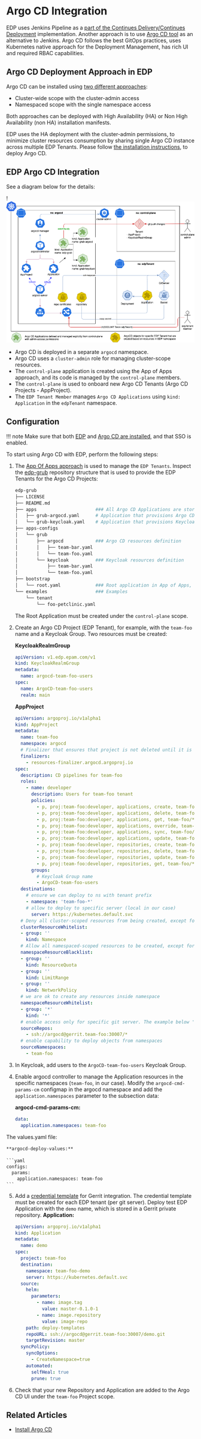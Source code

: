 # Argo CD Integration

EDP uses Jenkins Pipeline as a [part of the Continues Delivery/Continues Deployment](../user-guide/cd-pipeline-details.md) implementation. Another approach is to use [Argo CD tool](https://argo-cd.readthedocs.io/en/stable/) as an alternative to Jenkins. Argo CD follows the best GitOps practices, uses Kubernetes native approach for the Deployment Management, has rich UI and required RBAC capabilities.

## Argo CD Deployment Approach in EDP

Argo CD can be installed using [two different approaches](https://argo-cd.readthedocs.io/en/stable/operator-manual/installation):

* Cluster-wide scope with the cluster-admin access
* Namespaced scope with the single namespace access

Both approaches can be deployed with High Availability (HA) or Non High Availability (non HA) installation manifests.

EDP uses the HA deployment with the cluster-admin permissions, to minimize cluster resources consumption by sharing single Argo CD instance across multiple EDP Tenants. Please follow [the installation instructions](./install-argocd.md), to deploy Argo CD.

## EDP Argo CD Integration

See a diagram below for the details:

!![edp-argocd-operator](../assets/operator-guide/edp-argocd-operator.png "Argo CD Diagram")

* Argo CD is deployed in a separate `argocd` namespace.
* Argo CD uses a `cluster-admin` role for managing cluster-scope resources.
* The `control-plane` application is created using the App of Apps approach, and its code is managed by the `control-plane` members.
* The `control-plane` is used to onboard new Argo CD Tenants (Argo CD Projects - AppProject).
* The `EDP Tenant Member` manages `Argo CD Applications` using `kind: Application` in the `edpTenant` namespace.

## Configuration

!!! note
      Make sure that both [EDP](./install-edp.md) and [Argo CD are installed](./install-argocd.md), and that SSO is enabled.

To start using Argo CD with EDP, perform the following steps:

1. The [App Of Apps approach](https://argo-cd.readthedocs.io/en/stable/operator-manual/cluster-bootstrapping/) is used to manage the `EDP Tenants`. Inspect the [edp-grub](https://github.com/SergK/edp-grub) repository structure that is used to provide the EDP Tenants for the Argo CD Projects:

    ```bash
    edp-grub
    ├── LICENSE
    ├── README.md
    ├── apps                      ### All Argo CD Applications are stored here
    │   ├── grub-argocd.yaml      # Application that provisions Argo CD Resources - Argo Projects (EDP Tenants)
    │   └── grub-keycloak.yaml    # Application that provisions Keycloak Resources - Argo CD Groups (EDP Tenants)
    ├── apps-configs
    │   └── grub
    │       ├── argocd            ### Argo CD resources definition
    │       │   ├── team-bar.yaml
    │       │   └── team-foo.yaml
    │       └── keycloak          ### Keycloak resources definition
    │           ├── team-bar.yaml
    │           └── team-foo.yaml
    ├── bootstrap
    │   └── root.yaml             ### Root application in App of Apps, which provision Applications from /apps
    └── examples                  ### Examples
        └── tenant
            └── foo-petclinic.yaml
    ```

    The Root Application must be created under the `control-plane` scope.

2. Create an Argo CD Project (EDP Tenant), for example, with the `team-foo` name and a Keycloak Group. Two resources must be created:

    **KeycloakRealmGroup**

    ```yaml
    apiVersion: v1.edp.epam.com/v1
    kind: KeycloakRealmGroup
    metadata:
      name: argocd-team-foo-users
    spec:
      name: ArgoCD-team-foo-users
      realm: main
    ```

    **AppProject**

    ```yaml
    apiVersion: argoproj.io/v1alpha1
    kind: AppProject
    metadata:
      name: team-foo
      namespace: argocd
      # Finalizer that ensures that project is not deleted until it is not referenced by any application
      finalizers:
        - resources-finalizer.argocd.argoproj.io
    spec:
      description: CD pipelines for team-foo
      roles:
        - name: developer
          description: Users for team-foo tenant
          policies:
            - p, proj:team-foo:developer, applications, create, team-foo/*, allow
            - p, proj:team-foo:developer, applications, delete, team-foo/*, allow
            - p, proj:team-foo:developer, applications, get, team-foo/*, allow
            - p, proj:team-foo:developer, applications, override, team-foo/*, allow
            - p, proj:team-foo:developer, applications, sync, team-foo/*, allow
            - p, proj:team-foo:developer, applications, update, team-foo/*, allow
            - p, proj:team-foo:developer, repositories, create, team-foo/*, allow
            - p, proj:team-foo:developer, repositories, delete, team-foo/*, allow
            - p, proj:team-foo:developer, repositories, update, team-foo/*, allow
            - p, proj:team-foo:developer, repositories, get, team-foo/*, allow
          groups:
            # Keycloak Group name
            - ArgoCD-team-foo-users
      destinations:
        # ensure we can deploy to ns with tenant prefix
        - namespace: 'team-foo-*'
        # allow to deploy to specific server (local in our case)
          server: https://kubernetes.default.svc
      # Deny all cluster-scoped resources from being created, except for Namespace
      clusterResourceWhitelist:
      - group: ''
        kind: Namespace
      # Allow all namespaced-scoped resources to be created, except for ResourceQuota, LimitRange, NetworkPolicy
      namespaceResourceBlacklist:
      - group: ''
        kind: ResourceQuota
      - group: ''
        kind: LimitRange
      - group: ''
        kind: NetworkPolicy
      # we are ok to create any resources inside namespace
      namespaceResourceWhitelist:
      - group: '*'
        kind: '*'
      # enable access only for specific git server. The example below 'team-foo' - it is namespace where EDP deployed 
      sourceRepos:
        - ssh://argocd@gerrit.team-foo:30007/*
      # enable capability to deploy objects from namespaces
      sourceNamespaces:
        - team-foo
    ```

3. In Keycloak, add users to the `ArgoCD-team-foo-users` Keycloak Group.

4. Enable argocd controller to manage the Application resources in the specific namespaces (`team-foo`, in our case). Modify the `argocd-cmd-params-cm` configmap in the argocd namespace and add the `application.namespaces` parameter to the subsection data:
   
    **argocd-cmd-params-cm:**

    ```yaml
    data:
      application.namespaces: team-foo
    ```

  The values.yaml file:

    **argocd-deploy-values:**

    ```yaml
    configs:
      params:
        application.namespaces: team-foo
    ```

5. Add a [credential template](https://argo-cd.readthedocs.io/en/stable/user-guide/private-repositories/#private-repositories) for Gerrit integration. The credential template must be created for each EDP tenant (per git server). Deploy test EDP Application with the `demo` name, which is stored in a Gerrit private repository.
    **Application:**

    ```yaml
    apiVersion: argoproj.io/v1alpha1
    kind: Application
    metadata:
      name: demo
    spec:
      project: team-foo
      destination:
        namespace: team-foo-demo
        server: https://kubernetes.default.svc
      source:
        helm:
          parameters:
            - name: image.tag
              value: master-0.1.0-1
            - name: image.repository
              value: image-repo
        path: deploy-templates
        repoURL: ssh://argocd@gerrit.team-foo:30007/demo.git
        targetRevision: master
      syncPolicy:
        syncOptions:
          - CreateNamespace=true
        automated:
          selfHeal: true
          prune: true
    ```

6. Check that your new Repository and Application are added to the Argo CD UI under the `team-foo` Project scope.

## Related Articles

* [Install Argo CD](install-argocd.md)